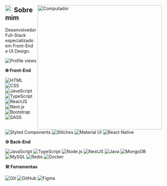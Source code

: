 <div>
  <img
    src="https://raw.githubusercontent.com/MicaelliMedeiros/micaellimedeiros/master/image/computer-illustration.png" 
    width="400px"
    align="right"
    alt="Computador"
  >
  <div>
    <h2>
      <span><img src="https://imgur.com/YBRZguG.gif" width="23px" height="23px"></span>
      Sobre mim
    </h2>
    <p align="left">
      Desenvolvedor Full-Stack especializado em Front-End e UI Design.
      <p align="left"> <img src="https://komarev.com/ghpvc/?username=edilandosaturnino" color="#2F6DB9" alt="Profile views" /> </p>
    </p>
    <div>
      <p align="left">
        <strong>🌐 Front-End</strong>
      </p>
      <p align="left">
        <img src="https://img.shields.io/badge/-HTML-05122A?style=for-the-badge&logo=html5" alt="HTML">
        <img src="https://img.shields.io/badge/-CSS-05122A?style=for-the-badge&logo=CSS3&logoColor=1572B6" alt="CSS">
        <img src="https://img.shields.io/badge/-JavaScript-05122A?style=for-the-badge&logo=javascript" alt="JavaScript">
        <img src="https://img.shields.io/badge/-TypeScript-05122A?style=for-the-badge&logo=typescript&logoColor=2F6DB9" alt="TypeScript">
        <img src="https://img.shields.io/badge/-ReactJS-05122A?style=for-the-badge&logo=react&logoColor=2F6DB9" alt="ReactJS">
        <img src="https://img.shields.io/badge/-Next.js-05122A?style=for-the-badge&logo=next.js" alt="Next.js">
        <img src="https://img.shields.io/badge/-Bootstrap-05122A?style=for-the-badge&logo=bootstrap" alt="Bootstrap">
        <img src="https://img.shields.io/badge/-SASS-05122A?style=for-the-badge&logo=sass&logoColor=CC6699" alt="SASS">
        <img src="https://img.shields.io/badge/-StyledComponents-05122A?style=for-the-badge&logo=styledcomponents&logoColor=CC6699" alt="Styled Components">
        <img src="https://img.shields.io/badge/-Stitches-05122A?style=for-the-badge&logo=stitches&logoColor=2F6DB9" alt="Stitches">
        <img src="https://img.shields.io/badge/-MaterialUI-05122A?style=for-the-badge&logo=mui&logoColor=007FFF" alt="Material UI">
        <img src="https://img.shields.io/badge/-ReactNative-05122A?style=for-the-badge&logo=react&logoColor=ffffff" alt="React Native">
      </p>
    </div>
  </div>
</div>

<div>
  <p align="left">
    <strong>⚙️ Back-End</strong>
  </p>
  <p align="left">
    <img src="https://img.shields.io/badge/-JavaScript-05122A?style=for-the-badge&logo=javascript" alt="JavaScript">
    <img src="https://img.shields.io/badge/-TypeScript-05122A?style=for-the-badge&logo=typescript&logoColor=2F6DB9" alt="TypeScript">
    <img src="https://img.shields.io/badge/-NodeJS-05122A?style=for-the-badge&logo=nodedotjs" alt="Node.js">
    <img src="https://img.shields.io/badge/-NestJS-05122A?style=for-the-badge&logo=nestjs&logoColor=e0234e" alt="NestJS">
    <img src="https://img.shields.io/badge/-Java-05122A?style=for-the-badge&logo=java&logoColor=white" alt="Java">
    <img src="https://img.shields.io/badge/-MongoDB-05122A?style=for-the-badge&logo=mongodb" alt="MongoDB">
    <img src="https://img.shields.io/badge/-MySQL-05122A?style=for-the-badge&logo=mysql&logoColor=4479A1" alt="MySQL">
    <img src="https://img.shields.io/badge/-Redis-05122A?style=for-the-badge&logo=redis&logoColor=DC382D" alt="Redis">
    <img src="https://img.shields.io/badge/-Docker-05122A?style=for-the-badge&logo=docker&logoColor=0db7ed" alt="Docker">
  </p>
</div>

<div>
  <p align="left">
    <strong>🛠️ Ferramentas</strong>
  </p>
  <p align="left">
    <img src="https://img.shields.io/badge/-Git-05122A?style=for-the-badge&logo=git" alt="Git">
    <img src="https://img.shields.io/badge/-GitHub-05122A?style=for-the-badge&logo=github" alt="GitHub">
    <img src="https://img.shields.io/badge/-Figma-05122A?style=for-the-badge&logo=figma" alt="Figma">
  </p>
</div>
